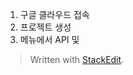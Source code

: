 

1) 구글 클라우드 접속
2) 프로젝트 생성
3) 메뉴에서 API 및 
> Written with [StackEdit](https://stackedit.io/).
<!--stackedit_data:
eyJoaXN0b3J5IjpbNTM2NTc5NDMxXX0=
-->
